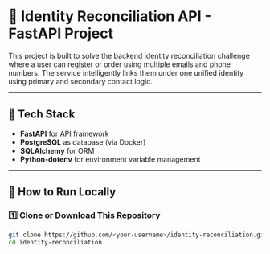 # 🧠 Identity Reconciliation API - FastAPI Project

This project is built to solve the backend identity reconciliation challenge where a user can register or order using multiple emails and phone numbers. The service intelligently links them under one unified identity using primary and secondary contact logic.

---

## 🔧 Tech Stack

- **FastAPI** for API framework
- **PostgreSQL** as database (via Docker)
- **SQLAlchemy** for ORM
- **Python-dotenv** for environment variable management

---

## 🚀 How to Run Locally

### 1️⃣ Clone or Download This Repository

```bash
git clone https://github.com/<your-username>/identity-reconciliation.git
cd identity-reconciliation
